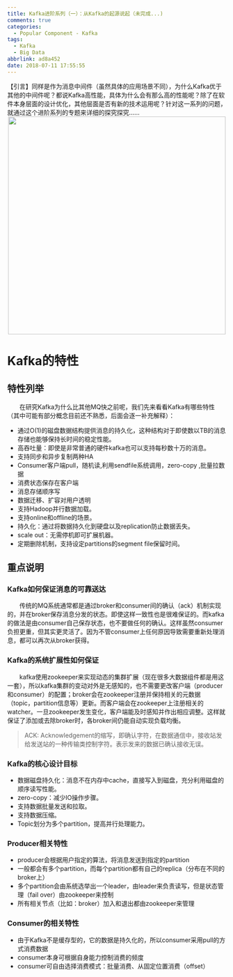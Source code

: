 ```yaml
---
title: Kafka进阶系列（一）：从Kafka的起源说起（未完成...)
comments: true
categories:
  - Popular Component - Kafka
tags:
  - Kafka
  - Big Data
abbrlink: ad8a452
date: 2018-07-11 17:55:55
---
```

【引言】同样是作为消息中间件（虽然具体的应用场景不同），为什么Kafka优于其他的中间件呢？都说Kafka高性能，具体为什么会有那么高的性能呢？除了在软件本身层面的设计优化，其他层面是否有新的技术运用呢？针对这一系列的问题，就通过这个进阶系列的专题来详细的探究探究......
<img style="clear: both;display: block;margin:auto;" src="/img/2018/2018-06-07-02.jpg" width="500">
<!-- more -->

# Kafka的特性

## 特性列举
&emsp;&emsp;在研究Kafka为什么比其他MQ快之前呢，我们先来看看Kafka有哪些特性（其中可能有部分概念目前还不熟悉，后面会逐一补充解释）：
+ 通过O(1)的磁盘数据结构提供消息的持久化，这种结构对于即使数以TB的消息存储也能够保持长时间的稳定性能。
+ 高吞吐量：即使是非常普通的硬件kafka也可以支持每秒数十万的消息。
+ 支持同步和异步复制两种HA
+ Consumer客户端pull，随机读,利用sendfile系统调用，zero-copy ,批量拉数据
+ 消费状态保存在客户端
+ 消息存储顺序写
+ 数据迁移、扩容对用户透明
+ 支持Hadoop并行数据加载。
+ 支持online和offline的场景。
+ 持久化：通过将数据持久化到硬盘以及replication防止数据丢失。
+ scale out：无需停机即可扩展机器。
+ 定期删除机制，支持设定partitions的segment file保留时间。

## 重点说明

### Kafka如何保证消息的可靠送达
&emsp;&emsp;传统的MQ系统通常都是通过broker和consumer间的确认（ack）机制实现的，并在broker保存消息分发的状态。即使这样一致性也是很难保证的。而kafka的做法是由consumer自己保存状态，也不要做任何的确认。这样虽然consumer负担更重，但其实更灵活了。因为不管consumer上任何原因导致需要重新处理消息，都可以再次从broker获得。

### Kafka的系统扩展性如何保证
&emsp;&emsp;kafka使用zookeeper来实现动态的集群扩展（现在很多大数据组件都是用这一套），所以kafka集群的变动对外是无感知的，也不需要更改客户端（producer和consumer）的配置；broker会在zookeeper注册并保持相关的元数据（topic，partition信息等）更新。而客户端会在zookeeper上注册相关的watcher。一旦zookeeper发生变化，客户端能及时感知并作出相应调整。这样就保证了添加或去除broker时，各broker间仍能自动实现负载均衡。
> ACK: Acknowledgement的缩写，即确认字符，在数据通信中，接收站发给发送站的一种传输类控制字符。表示发来的数据已确认接收无误。

### Kafka的核心设计目标
+ 数据磁盘持久化：消息不在内存中cache，直接写入到磁盘，充分利用磁盘的顺序读写性能。
+ zero-copy：减少IO操作步骤。
+ 支持数据批量发送和拉取。
+ 支持数据压缩。
+ Topic划分为多个partition，提高并行处理能力。

### Producer相关特性
+ producer会根据用户指定的算法，将消息发送到指定的partition
+ 一般都会有多个partition，而每个partition都有自己的replica（分布在不同的broker上）
+ 多个partition会由系统选举出一个leader，由leader来负责读写，但是状态管理（fail over）由zookeeper来控制
+ 所有相关节点（比如：broker）加入和退出都由zookeeper来管理

### Consumer的相关特性
+ 由于Kafka不是缓存型的，它的数据是持久化的，所以consumer采用pull的方式消费数据
+ consumer本身可根据自身能力控制消费的频度
+ consumer可自由选择消费模式：批量消费、从固定位置消费（offset）

